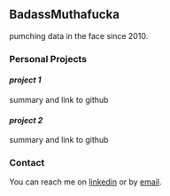 ## BadassMuthafucka

pumching data in the face since 2010.

### Personal Projects

#### <i>project 1</i>
summary and link to github
#### <i>project 2</i>
summary and link to github


### Contact
You can reach me on [linkedin](https://www.linkedin.com/in/steven-beale) or by [email](mailto:steven.t.beale@gmail.com). 

